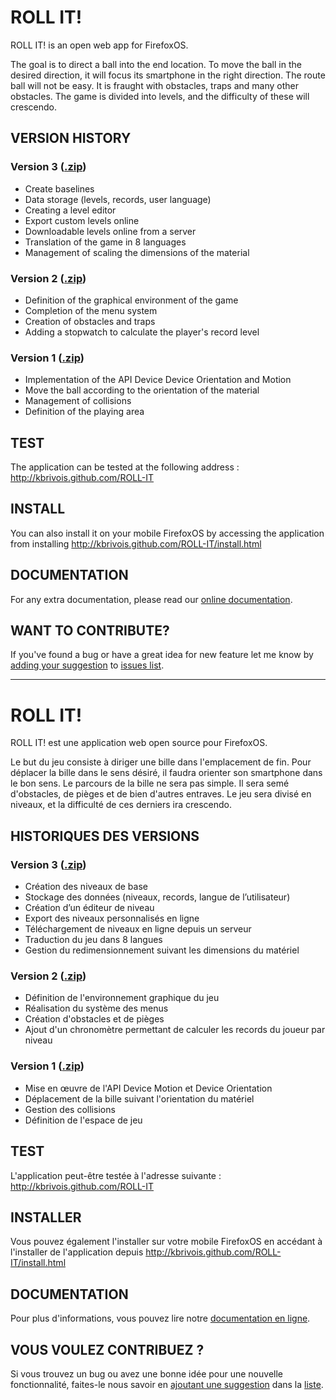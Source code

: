 <h1>ROLL IT!</h1>

<p>ROLL IT! is an open web app for FirefoxOS.</p>

<p>The goal is to direct a ball into the end location. To move the ball in the desired direction, it will focus its smartphone in the 
right direction. The route ball will not be easy. It is fraught with obstacles, traps and many other obstacles. The game is divided 
into levels, and the difficulty of these will crescendo.</p>

<h2>VERSION HISTORY</h2>

<h3>Version 3 (<a href="http://www.aymeric-auberton.fr/projets/dll/roll-it-version3.zip" title="Download version 3" target="_blank">.zip</a>)</h3>
<ul>
<li>Create baselines</li>
<li>Data storage (levels, records, user language)</li>
<li>Creating a level editor</li>
<li>Export custom levels online</li>
<li>Downloadable levels online from a server</li>
<li>Translation of the game in 8 languages</li>
<li>Management of scaling the dimensions of the material</li>
</ul>

<h3>Version 2 (<a href="http://www.aymeric-auberton.fr/projets/dll/roll-it-version2.zip" title="Download version 2" target="_blank">.zip</a>)</h3>
<ul>
<li>Definition of the graphical environment of the game</li>
<li>Completion of the menu system</li>
<li>Creation of obstacles and traps</li>
<li>Adding a stopwatch to calculate the player's record level</li>
</ul>

<h3>Version 1 (<a href="http://www.aymeric-auberton.fr/projets/dll/roll-it-version1.zip" title="Download version 1" target="_blank">.zip</a>)</h3>
<ul>
<li>Implementation of the API Device Device Orientation and Motion</li>
<li>Move the ball according to the orientation of the material</li>
<li>Management of collisions</li>
<li>Definition of the playing area</li>
</ul>

<h2>TEST</h2>
<p>The application can be tested at the following address :<br />
<a href="http://kbrivois.github.com/ROLL-IT" title="Test ROLL-IT" target="_blank">http://kbrivois.github.com/ROLL-IT</a></p>

<h2>INSTALL</h2>
<p>You can also install it on your mobile FirefoxOS by accessing the application from installing <a href="http://kbrivois.github.com/ROLL-IT/install.html">http://kbrivois.github.com/ROLL-IT/install.html</a></p>

<h2>DOCUMENTATION</h2>
For any extra documentation, please read our <a href="http://www.aymeric-auberton.fr/projets/dll/development.html" target="_blank">online documentation</a>.

<h2>WANT TO CONTRIBUTE?</h2>
<p>If you've found a bug or have a great idea for new feature let me know by <a href="https://github.com/kbrivois/ROLL-IT/issues/new">adding your suggestion</a> to <a href="https://github.com/kbrivois/ROLL-IT/issues">issues list</a>.</p>

<hr />

<h1>ROLL IT!</h1>

<p>ROLL IT! est une application web open source pour FirefoxOS.</p>

<p>Le but du jeu consiste à diriger une bille dans l'emplacement de fin. Pour déplacer la bille dans le sens désiré, il faudra orienter 
son smartphone dans le bon sens. Le parcours de la bille ne sera pas simple. Il sera semé d'obstacles, de pièges et de bien d'autres 
entraves. Le jeu sera divisé en niveaux, et la difficulté de ces derniers ira crescendo.</p>

<h2>HISTORIQUES DES VERSIONS</h2>
<h3>Version 3 (<a href="http://www.aymeric-auberton.fr/projets/dll/roll-it-version3.zip" title="Download version 3" target="_blank">.zip</a>)</h3>
<ul>
<li>Création des niveaux de base</li>
<li>Stockage des données (niveaux, records, langue de l’utilisateur)</li>
<li>Création d’un éditeur de niveau</li>
<li>Export des niveaux personnalisés en ligne</li>
<li>Téléchargement de niveaux en ligne depuis un serveur</li>
<li>Traduction du jeu dans 8 langues</li>
<li>Gestion du redimensionnement suivant les dimensions du matériel</li>
</ul>

<h3>Version 2 (<a href="http://www.aymeric-auberton.fr/projets/dll/roll-it-version2.zip" title="Download version 2" target="_blank">.zip</a>)</h3>
<ul>
<li>Définition de l'environnement graphique du jeu</li>
<li>Réalisation du système des menus</li>
<li>Création d'obstacles et de pièges</li>
<li>Ajout d'un chronomètre permettant de calculer les records du joueur par niveau</li>
</ul>

<h3>Version 1 (<a href="http://www.aymeric-auberton.fr/projets/dll/roll-it-version1.zip" title="Download version 1" target="_blank">.zip</a>)</h3>
<ul>
<li>Mise en œuvre de l'API Device Motion et Device Orientation</li>
<li>Déplacement de la bille suivant l'orientation du matériel</li>
<li>Gestion des collisions</li>
<li>Définition de l'espace de jeu</li>
</ul>

<h2>TEST</h2>
<p>L'application peut-être testée à l'adresse suivante :<br />
<a href="http://kbrivois.github.com/ROLL-IT" title="Test ROLL-IT" target="_blank">http://kbrivois.github.com/ROLL-IT</a></p>

<h2>INSTALLER</h2>
<p>Vous pouvez également l'installer sur votre mobile FirefoxOS en accédant à l'installer de l'application depuis <a href="http://kbrivois.github.com/ROLL-IT/install.html">http://kbrivois.github.com/ROLL-IT/install.html</a></p>

<h2>DOCUMENTATION</h2>
Pour plus d'informations, vous pouvez lire notre <a href="http://www.aymeric-auberton.fr/projets/dll/development.html" target="_blank">documentation en ligne</a>.

<h2>VOUS VOULEZ CONTRIBUEZ ?</h2>
<p>Si vous trouvez un bug ou avez une bonne idée pour une nouvelle fonctionnalité, faites-le nous savoir en <a href="https://github.com/kbrivois/ROLL-IT/issues/new">ajoutant une suggestion</a> dans la <a href="https://github.com/kbrivois/ROLL-IT/issues">liste</a>.</p>